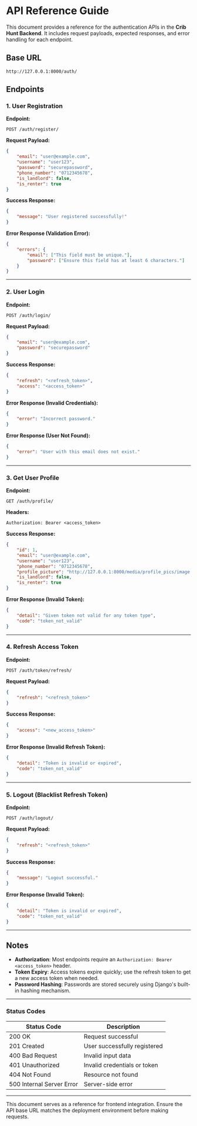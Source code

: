 # API Reference Guide

This document provides a reference for the authentication APIs in the **Crib Hunt Backend**. It includes request payloads, expected responses, and error handling for each endpoint.

## Base URL
```
http://127.0.0.1:8000/auth/
```

## Endpoints

### 1. User Registration
**Endpoint:**
```
POST /auth/register/
```

**Request Payload:**
```json
{
    "email": "user@example.com",
    "username": "user123",
    "password": "securepassword",
    "phone_number": "0712345678",
    "is_landlord": false,
    "is_renter": true
}
```

**Success Response:**
```json
{
    "message": "User registered successfully!"
}
```

**Error Response (Validation Error):**
```json
{
    "errors": {
        "email": ["This field must be unique."],
        "password": ["Ensure this field has at least 6 characters."]
    }
}
```

---

### 2. User Login
**Endpoint:**
```
POST /auth/login/
```

**Request Payload:**
```json
{
    "email": "user@example.com",
    "password": "securepassword"
}
```

**Success Response:**
```json
{
    "refresh": "<refresh_token>",
    "access": "<access_token>"
}
```

**Error Response (Invalid Credentials):**
```json
{
    "error": "Incorrect password."
}
```

**Error Response (User Not Found):**
```json
{
    "error": "User with this email does not exist."
}
```

---

### 3. Get User Profile
**Endpoint:**
```
GET /auth/profile/
```

**Headers:**
```
Authorization: Bearer <access_token>
```

**Success Response:**
```json
{
    "id": 1,
    "email": "user@example.com",
    "username": "user123",
    "phone_number": "0712345678",
    "profile_picture": "http://127.0.0.1:8000/media/profile_pics/image.jpg",
    "is_landlord": false,
    "is_renter": true
}
```

**Error Response (Invalid Token):**
```json
{
    "detail": "Given token not valid for any token type",
    "code": "token_not_valid"
}
```

---

### 4. Refresh Access Token
**Endpoint:**
```
POST /auth/token/refresh/
```

**Request Payload:**
```json
{
    "refresh": "<refresh_token>"
}
```

**Success Response:**
```json
{
    "access": "<new_access_token>"
}
```

**Error Response (Invalid Refresh Token):**
```json
{
    "detail": "Token is invalid or expired",
    "code": "token_not_valid"
}
```

---

### 5. Logout (Blacklist Refresh Token)
**Endpoint:**
```
POST /auth/logout/
```

**Request Payload:**
```json
{
    "refresh": "<refresh_token>"
}
```

**Success Response:**
```json
{
    "message": "Logout successful."
}
```

**Error Response (Invalid Token):**
```json
{
    "detail": "Token is invalid or expired",
    "code": "token_not_valid"
}
```

---

## Notes
- **Authorization**: Most endpoints require an `Authorization: Bearer <access_token>` header.
- **Token Expiry**: Access tokens expire quickly; use the refresh token to get a new access token when needed.
- **Password Hashing**: Passwords are stored securely using Django's built-in hashing mechanism.

---

### Status Codes
| Status Code | Description |
|-------------|-------------|
| 200 OK | Request successful |
| 201 Created | User successfully registered |
| 400 Bad Request | Invalid input data |
| 401 Unauthorized | Invalid credentials or token |
| 404 Not Found | Resource not found |
| 500 Internal Server Error | Server-side error |

---

This document serves as a reference for frontend integration. Ensure the API base URL matches the deployment environment before making requests.